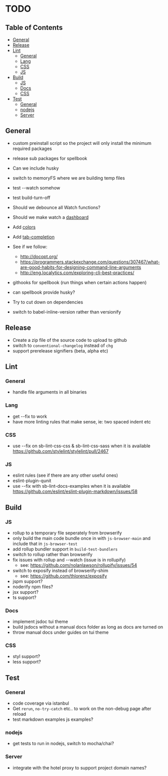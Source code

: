 # TODO

## Table of Contents

* [General](#general)
* [Release](#release)
* [Lint](#lint)
  * [General](#general-1)
  * [Lang](#lang)
  * [CSS](#css)
  * [JS](#js)
* [Build](#build)
  * [JS](#js-1)
  * [Docs](#docs)
  * [CSS](#css-1)
* [Test](#test)
  * [General](#general-2)
  * [nodejs](#nodejs)
  * [Server](#server)

## General

* custom preinstall script so the project will only install the minimum required packages
* release sub packages for spellbook
* Can we include husky
* switch to memoryFS where we are building temp files
* test --watch somehow
* test build-turn-off

* Should we debounce all Watch functions?
* Should we make watch a [dashboard](https://github.com/FormidableLabs/nodejs-dashboard)
* Add [colors](https://github.com/chalk/chalk)
* Add [tab-completion](https://github.com/mklabs/node-tabtab)
* See if we follow:
  * <http://docopt.org/>
  * <https://programmers.stackexchange.com/questions/307467/what-are-good-habits-for-designing-command-line-arguments>
  * <http://eng.localytics.com/exploring-cli-best-practices/>
* githooks for spellbook (run things when certain actions happen)
* can spellbook provide husky?
* Try to cut down on dependencies
* switch to babel-inline-version rather than versionify

## Release

* Create a zip file of the source code to upload to github
* switch to `conventional-changelog` instead of `chg`
* support prerelease signifiers (beta, alpha etc)

## Lint

### General

* handle file arguments in all binaries

### Lang

* get --fix to work
* have more linting rules that make sense, ie: two spaced indent etc

### CSS

* use --fix on sb-lint-css-css & sb-lint-css-sass when it is available <https://github.com/stylelint/stylelint/pull/2467>

### JS

* eslint rules (see if there are any other useful ones)
* eslint-plugin-qunit
* use --fix with sb-lint-docs-examples when it is available <https://github.com/eslint/eslint-plugin-markdown/issues/58>

## Build

### JS

* rollup to a temporary file seperately from browserify
* only build the main code bundle once in with `js-browser-main` and include that in `js-browser-test`
* add rollup bundler support in `build-test-bundlers`
* switch to rollup rather than browserify
* fix issues with rollup and --watch (issue is in rollupify)
  * see: <https://github.com/nolanlawson/rollupify/issues/54>
* switch to exposify instead of browserify-shim
  * see: <https://github.com/thlorenz/exposify>
* jspm support?
* noderify npm files?
* jsx support?
* ts support?

### Docs

* implement jsdoc tui theme
* build jsdocs without a manual docs folder as long as docs are turned on
* throw manual docs under guides on tui theme

### CSS

* styl support?
* less support?

## Test

### General

* code coverage via istanbul
* Get `rerun`, `no-try-catch` etc.. to work on the non-debug page after reload
* test markdown examples js examples?

### nodejs

* get tests to run in nodejs, switch to mocha/chai?

### Server

* integrate with the hotel proxy to support project domain names?
